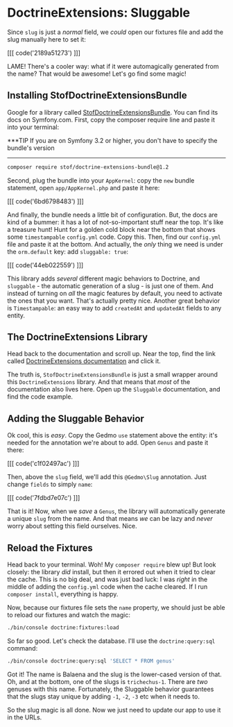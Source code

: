# DoctrineExtensions: Sluggable

Since `slug` is just a *normal* field, we *could* open our fixtures file and add
the slug manually here to set it:

[[[ code('2189a51273') ]]]

LAME! There's a cooler way: what if it were automagically generated from the name?
That would be awesome! Let's go find some magic!

## Installing StofDoctrineExtensionsBundle

Google for a library called [StofDoctrineExtensionsBundle][stof_doctrine_extensions_bundle].
You can find its docs on Symfony.com. First, copy the composer require line and paste
it into your terminal:

***TIP
If you are on Symfony 3.2 or higher, you don't have to specify the bundle's version 
***

```bash
composer require stof/doctrine-extensions-bundle@1.2
```

Second, plug the bundle into your `AppKernel`: copy the `new` bundle statement,
open `app/AppKernel.php` and paste it here:

[[[ code('6bd6798483') ]]]

And finally, the bundle needs a little bit of configuration. But, the docs are kind
of a bummer: it has a lot of not-so-important stuff near the top. It's like a treasure
hunt! Hunt for a golden cold block near the bottom that shows some `timestampable`
`config.yml` code. Copy this. Then, find our `config.yml` file and paste it at the
bottom. And actually, the *only* thing we need is under the `orm.default` key: add 
`sluggable: true`:

[[[ code('44eb022559') ]]]

This library adds *several* different magic behaviors to Doctrine, and `sluggable` -
the automatic generation of a slug - is just one of them. And instead of turning
on *all* the magic features by default, you need to activate the ones that you want.
That's actually pretty nice. Another great behavior is `Timestampable`: an easy way
to add `createdAt` and `updatedAt` fields to any entity.

## The DoctrineExtensions Library

Head back to the documentation and scroll up. Near the top, find the link called
[DoctrineExtensions documentation][doctrine_extensions_docs] and click it.

The truth is, `StofDoctrineExtensionsBundle` is just a small wrapper
around this `DoctrineExtensions` library. And that means that *most* of the documentation
also lives here. Open up the `Sluggable` documentation, and find the code example.

## Adding the Sluggable Behavior

Ok cool, this is *easy*. Copy the Gedmo `use` statement above the entity: it's needed
for the annotation we're about to add. Open `Genus` and paste it there:

[[[ code('c1f02497ac') ]]]

Then, above the `slug` field, we'll add this `@Gedmo\Slug` annotation. Just change `fields`
to simply `name`:

[[[ code('7fdbd7e07c') ]]]

That is it! Now, when we *save* a `Genus`, the library will automatically generate
a unique `slug` from the name. And that means *we* can be lazy and *never* worry
about setting this field ourselves. Nice.

## Reload the Fixtures

Head back to your terminal. Woh! My `composer require` blew up! But look closely:
the library *did* install, but then it errored out when it tried to clear the cache.
This is no big deal, and was just bad luck: I was *right* in the middle of adding
the `config.yml` code when the cache cleared. If I run `composer install`, everything
is happy.

Now, because our fixtures file sets the `name` property, we should just be able to
reload our fixtures and watch the magic:

```bash
./bin/console doctrine:fixtures:load
```

So far so good. Let's check the database. I'll use the `doctrine:query:sql` command:

```bash
./bin/console doctrine:query:sql 'SELECT * FROM genus'
```

Got it! The name is Balaena and the slug is the lower-cased version of that. Oh,
and at the bottom, one of the slugs is `trichechus-1`. There are *two* genuses with
this name. Fortunately, the Sluggable behavior guarantees that the slugs stay unique
by adding `-1`, `-2`, `-3` etc when it needs to.

So the slug magic is all done. Now we just need to update our app to use it in
the URLs.


[stof_doctrine_extensions_bundle]: https://symfony.com/doc/current/bundles/StofDoctrineExtensionsBundle/index.html
[doctrine_extensions_docs]: https://github.com/Atlantic18/DoctrineExtensions/tree/master/doc/
